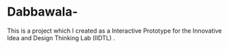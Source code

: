 # Dabbawala-
This is a project which I created as a Interactive Prototype for the Innovative Idea and Design Thinking Lab (IIDTL) .
